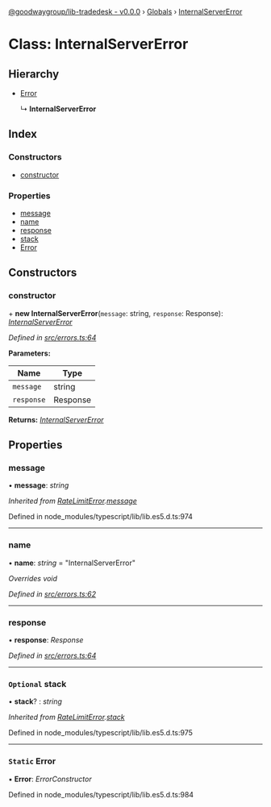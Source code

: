 [@goodwaygroup/lib-tradedesk - v0.0.0](../README.md) › [Globals](../globals.md) › [InternalServerError](internalservererror.md)

# Class: InternalServerError

## Hierarchy

* [Error](ratelimiterror.md#static-error)

  ↳ **InternalServerError**

## Index

### Constructors

* [constructor](internalservererror.md#constructor)

### Properties

* [message](internalservererror.md#message)
* [name](internalservererror.md#name)
* [response](internalservererror.md#response)
* [stack](internalservererror.md#optional-stack)
* [Error](internalservererror.md#static-error)

## Constructors

###  constructor

\+ **new InternalServerError**(`message`: string, `response`: Response): *[InternalServerError](internalservererror.md)*

*Defined in [src/errors.ts:64](https://github.com/GoodwayGroup/lib-tradedesk/blob/5ac73ad/src/errors.ts#L64)*

**Parameters:**

Name | Type |
------ | ------ |
`message` | string |
`response` | Response |

**Returns:** *[InternalServerError](internalservererror.md)*

## Properties

###  message

• **message**: *string*

*Inherited from [RateLimitError](ratelimiterror.md).[message](ratelimiterror.md#message)*

Defined in node_modules/typescript/lib/lib.es5.d.ts:974

___

###  name

• **name**: *string* = "InternalServerError"

*Overrides void*

*Defined in [src/errors.ts:62](https://github.com/GoodwayGroup/lib-tradedesk/blob/5ac73ad/src/errors.ts#L62)*

___

###  response

• **response**: *Response*

*Defined in [src/errors.ts:64](https://github.com/GoodwayGroup/lib-tradedesk/blob/5ac73ad/src/errors.ts#L64)*

___

### `Optional` stack

• **stack**? : *string*

*Inherited from [RateLimitError](ratelimiterror.md).[stack](ratelimiterror.md#optional-stack)*

Defined in node_modules/typescript/lib/lib.es5.d.ts:975

___

### `Static` Error

▪ **Error**: *ErrorConstructor*

Defined in node_modules/typescript/lib/lib.es5.d.ts:984
